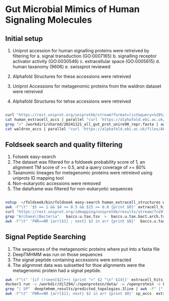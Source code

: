 # Gut Microbial Mimics of Human Signaling Molecules

## Initial setup


1. Uniprot accession for human signalling proteins were retreived by filtering for 
 a. signal transduction (GO:0007165)
 b. signalling receptor activator activity (GO:0030546)
 c. extracellular space (GO:0005615)
 d. human taxanomy (9606)
 e. swissprot reviewed

2. Alphafold Structures for these accessions were retreived
3. Uniprot Accessions for  metagenomic proteins from the waldron dataset were retreived
4. Alphafold Structures for tehse accessions were retreived

```bash

curl "https://rest.uniprot.org/uniprotkb/stream?format=list&query=%28%28go%3A0007165%29+AND+%28go%3A0030546%29+AND+%28go%3A0005615%29+AND+%28taxonomy_id%3A9606%29+AND+%28reviewed%3Atrue%29%29" -o human_extracell_accs
cat human_extracell_accs | parallel "curl 'https://alphafold.ebi.ac.uk/files/AF-{}-F1-model_v4.pdb' -o human_extracell_structures/{}.pdb"
grep ">" /workdir1/shared/20241121_all_gut_prot_unire90_repr.fasta | awk -F"_" '{print $2}' > waldron_accs
cat waldron_accs | parallel "curl 'https://alphafold.ebi.ac.uk/files/AF-{}-F1-model_v4.pdb' -o waldron_structures/{}.pdb"

```



## Foldseek search and quality filtering

1. Folseek easy-search
2. The dataset was filtered for a foldseek probability score of 1, an alignment TM score of >= 0.5, and a query coverage of >= 80%
4. Taxanomic lineages for metegenomic proteins were retreievd using uniprots ID mapping tool
5. Non-eukaryotic accessions were removed
6. The dataframe was filtered for  non-eukaryotic sequences





```bash

nohup  ~/foldseek/bin/foldseek easy-search human_extracell_structures waldron_structures extracell_hits.m8 tmpfolder --threads 50 --format-output "query,target,pident,alntmscore,prob,evalue,bits,alnlen,qstart,qend,tstart,tend,qseq,tseq,qcov,tcov" &
awk -F"\t" '$5 == 1 && $4 >= 0.5 && $15 >= 0.8 {print $0}' extracell_hits.m8 > extracell_hits_prob1_TM50_qcov80.m8
curl "https://rest.uniprot.org/idmapping/uniprotkb/results/stream/7ce976bbf7a6e7aa0a8694b71de7c98d73d5ab59?fields=accession%2Clineage&format=tsv" -o baccs.u.tax.tsv
grep "Archaea\|Bacteria"   baccs.u.tax.tsv  >  baccs.u.tax.bact.arch.tsv
awk -F"\t" 'FNR==NR {arr[$1] ; next} $2 in arr {print $0}'  baccs.u.tax.bact.arch.tsv   extracell_hits_prob1_TM50_qcov80.m8 > extracell_hits_prob1_TM50_qcov80_bact_arch.m8

```

## Signal Peptide Searching


1. The sequences of the metagenomic proteins where put into a fasta file
2. DeepTMHMM was run on those sequences
3. The signal peptide containing accessions were extracted
4. The alignmnet data was subsetted for thoe alignments were the metagenomic protein had  a signal peptide.

```bash
awk -F"\t" '{if (!seen[$2]++) {print ">" $2 "\n" $14}}' extracell_hits_prob1_TM50_qcov80_bact_arch.m8 > extracell_hits_prob1_TM50_qcov80_bact_arch.fa
docker1 run -v /workdir/djl294/:/openprotein/data/ -w /openprotein -e LC_ALL=C.UTF-8 -e LANG=C.UTF-8 --rm 7eb681f7f663 python3 predict.py --fasta data/extracell_hits_prob1_TM50_qcov80_bact_arch.fa
grep "| SP"  deeptmhmm_results/predicted_topologies.3line | awk -F" |" '{print $1}'  | awk -F">" '{print $2}' > sp_accs
awk -F"\t" 'FNR==NR {arr[$1]; next} $2 in arr {print $0}' sp_accs  extracell_hits_prob1_TM50_qcov80_bact_arch.m8 > extracell_hits_prob1_TM50_qcov80_bact_arch.sp.m8
```


